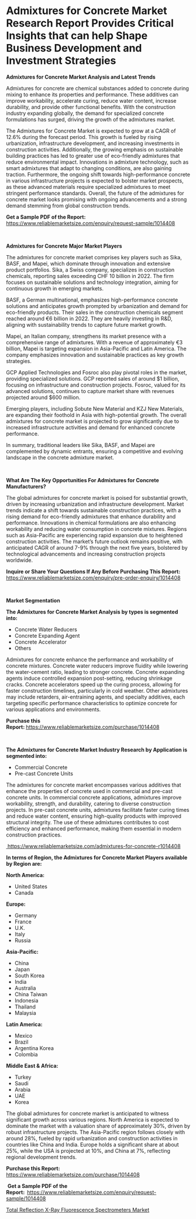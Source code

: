 <p><h1>Admixtures for Concrete Market Research Report Provides Critical Insights that can help Shape Business Development and Investment Strategies</h1></p><p><strong>Admixtures for Concrete Market Analysis and Latest Trends</strong></p>
<p><p>Admixtures for concrete are chemical substances added to concrete during mixing to enhance its properties and performance. These additives can improve workability, accelerate curing, reduce water content, increase durability, and provide other functional benefits. With the construction industry expanding globally, the demand for specialized concrete formulations has surged, driving the growth of the admixtures market.</p><p>The Admixtures for Concrete Market is expected to grow at a CAGR of 12.6% during the forecast period. This growth is fueled by rising urbanization, infrastructure development, and increasing investments in construction activities. Additionally, the growing emphasis on sustainable building practices has led to greater use of eco-friendly admixtures that reduce environmental impact. Innovations in admixture technology, such as smart admixtures that adapt to changing conditions, are also gaining traction. Furthermore, the ongoing shift towards high-performance concrete in various infrastructure projects is expected to bolster market prospects, as these advanced materials require specialized admixtures to meet stringent performance standards. Overall, the future of the admixtures for concrete market looks promising with ongoing advancements and a strong demand stemming from global construction trends.</p></p>
<p><strong>Get a Sample PDF of the Report:&nbsp;</strong> <a href="https://www.reliablemarketsize.com/enquiry/request-sample/1014408?utm_campaign=3275&utm_medium=2&utm_source=Github&utm_content=ia&utm_term=06032025&utm_id=admixtures-for-concrete">https://www.reliablemarketsize.com/enquiry/request-sample/1014408</a></p>
<p>&nbsp;</p>
<p><strong>Admixtures for Concrete Major Market Players</strong></p>
<p><p>The admixtures for concrete market comprises key players such as Sika, BASF, and Mapei, which dominate through innovation and extensive product portfolios. Sika, a Swiss company, specializes in construction chemicals, reporting sales exceeding CHF 10 billion in 2022. The firm focuses on sustainable solutions and technology integration, aiming for continuous growth in emerging markets.</p><p>BASF, a German multinational, emphasizes high-performance concrete solutions and anticipates growth prompted by urbanization and demand for eco-friendly products. Their sales in the construction chemicals segment reached around €6 billion in 2022. They are heavily investing in R&D, aligning with sustainability trends to capture future market growth.</p><p>Mapei, an Italian company, strengthens its market presence with a comprehensive range of admixtures. With a revenue of approximately €3 billion, Mapei is targeting expansion in Asia-Pacific and Latin America. The company emphasizes innovation and sustainable practices as key growth strategies.</p><p>GCP Applied Technologies and Fosroc also play pivotal roles in the market, providing specialized solutions. GCP reported sales of around $1 billion, focusing on infrastructure and construction projects. Fosroc, valued for its advanced solutions, continues to capture market share with revenues projected around $600 million.</p><p>Emerging players, including Sobute New Material and KZJ New Materials, are expanding their foothold in Asia with high-potential growth. The overall admixtures for concrete market is projected to grow significantly due to increased infrastructure activities and demand for enhanced concrete performance.</p><p>In summary, traditional leaders like Sika, BASF, and Mapei are complemented by dynamic entrants, ensuring a competitive and evolving landscape in the concrete admixture market.</p></p>
<p>&nbsp;</p>
<p><strong>What Are The Key Opportunities For Admixtures for Concrete Manufacturers?</strong></p>
<p><p>The global admixtures for concrete market is poised for substantial growth, driven by increasing urbanization and infrastructure development. Market trends indicate a shift towards sustainable construction practices, with a rising demand for eco-friendly admixtures that enhance durability and performance. Innovations in chemical formulations are also enhancing workability and reducing water consumption in concrete mixtures. Regions such as Asia-Pacific are experiencing rapid expansion due to heightened construction activities. The market’s future outlook remains positive, with anticipated CAGR of around 7-9% through the next five years, bolstered by technological advancements and increasing construction projects worldwide.</p></p>
<p><strong>Inquire or Share Your Questions If Any Before Purchasing This Report:</strong> <a href="https://www.reliablemarketsize.com/enquiry/pre-order-enquiry/1014408?utm_campaign=3275&utm_medium=2&utm_source=Github&utm_content=ia&utm_term=06032025&utm_id=admixtures-for-concrete">https://www.reliablemarketsize.com/enquiry/pre-order-enquiry/1014408</a></p>
<p>&nbsp;</p>
<p><strong>Market Segmentation</strong></p>
<p><strong>The Admixtures for Concrete Market Analysis by types is segmented into:</strong></p>
<p><ul><li>Concrete Water Reducers</li><li>Concrete Expanding Agent</li><li>Concrete Accelerator</li><li>Others</li></ul></p>
<p><p>Admixtures for concrete enhance the performance and workability of concrete mixtures. Concrete water reducers improve fluidity while lowering the water-cement ratio, leading to stronger concrete. Concrete expanding agents induce controlled expansion post-setting, reducing shrinkage cracks. Concrete accelerators speed up the curing process, allowing for faster construction timelines, particularly in cold weather. Other admixtures may include retarders, air-entraining agents, and specialty additives, each targeting specific performance characteristics to optimize concrete for various applications and environments.</p></p>
<p><strong>Purchase this Report:&nbsp;</strong><a href="https://www.reliablemarketsize.com/purchase/1014408?utm_campaign=3275&utm_medium=2&utm_source=Github&utm_content=ia&utm_term=06032025&utm_id=admixtures-for-concrete">https://www.reliablemarketsize.com/purchase/1014408</a></p>
<p>&nbsp;</p>
<p><strong>The Admixtures for Concrete Market Industry Research by Application is segmented into:</strong></p>
<p><ul><li>Commercial Concrete</li><li>Pre-cast Concrete Units</li></ul></p>
<p><p>The admixtures for concrete market encompasses various additives that enhance the properties of concrete used in commercial and pre-cast concrete units. In commercial concrete applications, admixtures improve workability, strength, and durability, catering to diverse construction projects. In pre-cast concrete units, admixtures facilitate faster curing times and reduce water content, ensuring high-quality products with improved structural integrity. The use of these admixtures contributes to cost efficiency and enhanced performance, making them essential in modern construction practices.</p></p>
<p><a href="https://www.reliablemarketsize.com/admixtures-for-concrete-r1014408?utm_campaign=3275&utm_medium=2&utm_source=Github&utm_content=ia&utm_term=06032025&utm_id=admixtures-for-concrete">&nbsp;https://www.reliablemarketsize.com/admixtures-for-concrete-r1014408</a></p>
<p><strong>In terms of Region, the Admixtures for Concrete Market Players available by Region are:</strong></p>
<p>
    <p> <strong> North America: </strong>
        <ul>
            <li>United States</li>
            <li>Canada</li>
        </ul>
        </p> 
    <p> <strong> Europe: </strong>
        <ul>
            <li>Germany</li>
            <li>France</li>
            <li>U.K.</li>
            <li>Italy</li>
            <li>Russia</li>
        </ul>
        </p> 
    <p> <strong> Asia-Pacific: </strong>
        <ul>
            <li>China</li>
            <li>Japan</li>
            <li>South Korea</li>
            <li>India</li>
            <li>Australia</li>
            <li>China Taiwan</li>
            <li>Indonesia</li>
            <li>Thailand</li>
            <li>Malaysia</li>
        </ul>
        </p> 
    <p> <strong> Latin America: </strong>
        <ul>
            <li>Mexico</li>
            <li>Brazil</li>
            <li>Argentina Korea</li>
            <li>Colombia</li>
        </ul>
        </p> 
    <p> <strong> Middle East & Africa: </strong>
        <ul>
            <li>Turkey</li>
            <li>Saudi</li>
            <li>Arabia</li>
            <li>UAE</li>
            <li>Korea</li>
        </ul>
    </p>
    </p>
<p><p>The global admixtures for concrete market is anticipated to witness significant growth across various regions. North America is expected to dominate the market with a valuation share of approximately 30%, driven by robust infrastructure projects. The Asia-Pacific region follows closely with around 28%, fueled by rapid urbanization and construction activities in countries like China and India. Europe holds a significant share at about 25%, while the USA is projected at 10%, and China at 7%, reflecting regional development trends.</p></p>
<p><strong>Purchase this Report: </strong><a href="https://www.reliablemarketsize.com/purchase/1014408?utm_campaign=3275&utm_medium=2&utm_source=Github&utm_content=ia&utm_term=06032025&utm_id=admixtures-for-concrete">https://www.reliablemarketsize.com/purchase/1014408</a></p>
<p>&nbsp;<strong>Get a Sample PDF of the Report:&nbsp;&nbsp;</strong><a href="https://www.reliablemarketsize.com/enquiry/request-sample/1014408?utm_campaign=3275&utm_medium=2&utm_source=Github&utm_content=ia&utm_term=06032025&utm_id=admixtures-for-concrete">https://www.reliablemarketsize.com/enquiry/request-sample/1014408</a></p>
<p><strong></strong></p>
<p><p><a href="https://github.com/ugurgyuri/Market-Research-Report-List-1/blob/main/total-reflection-x-ray-fluorescence-spectrometers-market.md?utm_campaign=3275&utm_medium=2&utm_source=Github&utm_content=ia&utm_term=06032025&utm_id=admixtures-for-concrete">Total Reflection X-Ray Fluorescence Spectrometers Market</a></p></p>
